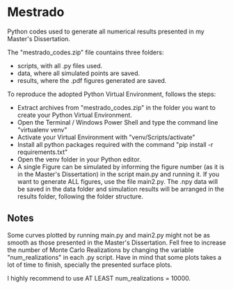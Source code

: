 # Mestrado
Python codes used to generate all numerical results presented in my Master's Dissertation.

The "mestrado_codes.zip" file countains three folders:

  - scripts, with all .py files used.
  - data, where all simulated points are saved.
  - results, where the .pdf figures generated are saved.

To reproduce the adopted Python Virtual Environment, follows the steps:

  - Extract archives from "mestrado_codes.zip" in the folder you want to create your Python Virtual Environment.
  - Open the Terminal / Windows Power Shell and type the command line "virtualenv venv"
  - Activate your Virtual Environment with "venv/Scripts/activate"
  - Install all python packages required with the command "pip install -r requirements.txt"
  - Open the venv folder in your Python editor.
  - A single Figure can be simulated by informing the figure number (as it is in the Master's Dissertation) in the script main.py and running it. If you want to generate ALL figures, use the file main2.py. The .npy data will be saved in the data folder and simulation results will be arranged in the results folder, following the folder structure.

## Notes

Some curves plotted by running main.py and main2.py might not be as smooth as those presented in the Master's Dissertation. Fell free to increase the number of Monte Carlo Realizations by changing the variable "num_realizations" in each .py script. Have in mind that some plots takes a lot of time to finish, specially the presented surface plots.

I highly recommend to use AT LEAST num_realizations = 10000.
